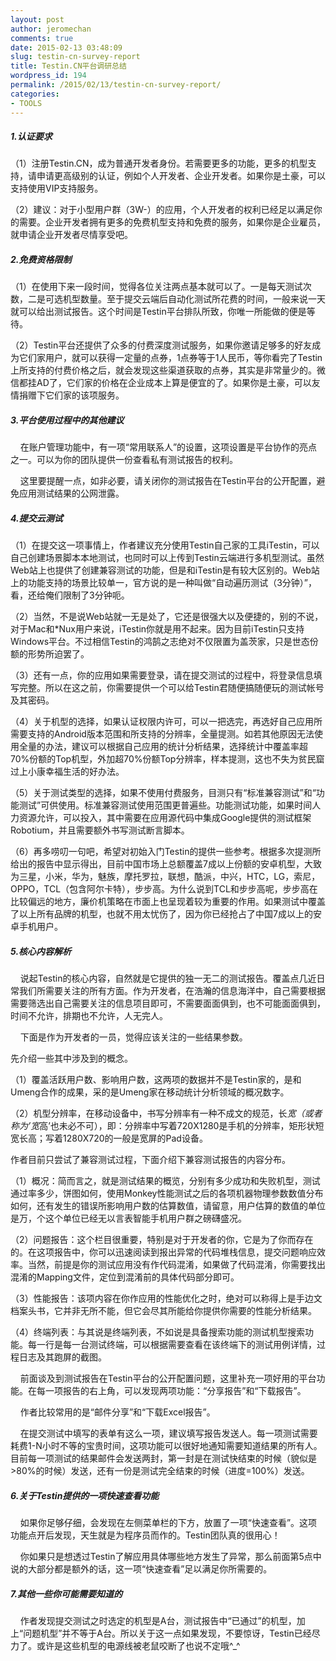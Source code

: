 ```yaml
---
layout: post
author: jeromechan
comments: true
date: 2015-02-13 03:48:09
slug: testin-cn-survey-report
title: Testin.CN平台调研总结
wordpress_id: 194
permalink: /2015/02/13/testin-cn-survey-report/
categories:
- TOOLS
---
```


##### 1.认证要求




（1）注册Testin.CN，成为普通开发者身份。若需要更多的功能，更多的机型支持，请申请更高级别的认证，例如个人开发者、企业开发者。如果你是土豪，可以支持使用VIP支持服务。




（2）建议：对于小型用户群（3W-）的应用，个人开发者的权利已经足以满足你的需要。企业开发者拥有更多的免费机型支持和免费的服务，如果你是企业雇员，就申请企业开发者尽情享受吧。 




##### 2.免费资格限制




（1）在使用下来一段时间，觉得各位关注两点基本就可以了。一是每天测试次数，二是可选机型数量。至于提交云端后自动化测试所花费的时间，一般来说一天就可以给出测试报告。这个时间是Testin平台排队所致，你唯一所能做的便是等待。




（2）Testin平台还提供了众多的付费深度测试服务，如果你邀请足够多的好友成为它们家用户，就可以获得一定量的点券，1点券等于1人民币，等你看完了Testin上所支持的付费价格之后，就会发现这些渠道获取的点券，其实是非常量少的。微信都挂AD了，它们家的价格在企业成本上算是便宜的了。如果你是土豪，可以友情捐赠下它们家的该项服务。





##### 3.平台使用过程中的其他建议




    在账户管理功能中，有一项“常用联系人”的设置，这项设置是平台协作的亮点之一。可以为你的团队提供一份查看私有测试报告的权利。 




    这里要提醒一点，如非必要，请关闭你的测试报告在Testin平台的公开配置，避免应用测试结果的公网泄露。 




##### 4.提交云测试




（1）在提交这一项事情上，作者建议充分使用Testin自己家的工具iTestin，可以自己创建场景脚本本地测试，也同时可以上传到Testin云端进行多机型测试。虽然Web站上也提供了创建兼容测试的功能，但是和iTestin是有较大区别的。Web站上的功能支持的场景比较单一，官方说的是一种叫做“自动遍历测试（3分钟）”，看，还给俺们限制了3分钟呃。 




（2）当然，不是说Web站就一无是处了，它还是很强大以及便捷的，别的不说，对于Mac和*Nux用户来说，iTestin你就是用不起来。因为目前iTestin只支持Windows平台。不过相信Testin的鸿鹄之志绝对不仅限置为盖茨家，只是世态份额的形势所迫罢了。 




（3）还有一点，你的应用如果需要登录，请在提交测试的过程中，将登录信息填写完整。所以在这之前，你需要提供一个可以给Testin君随便搞随便玩的测试帐号及其密码。 




（4）关于机型的选择，如果认证权限内许可，可以一把选完，再选好自己应用所需要支持的Android版本范围和所支持的分辨率，全量提测。如若其他原因无法使用全量的办法，建议可以根据自己应用的统计分析结果，选择统计中覆盖率超70%份额的Top机型，外加超70%份额Top分辨率，样本提测，这也不失为贫民窟过上小康幸福生活的好办法。 




（5）关于测试类型的选择，如果不使用付费服务，目测只有“标准兼容测试”和“功能测试”可供使用。标准兼容测试使用范围更普遍些。功能测试功能，如果时间人力资源允许，可以投入，其中需要在应用源代码中集成Google提供的测试框架Robotium，并且需要额外书写测试断言脚本。 




（6）再多唠叨一句吧，希望对初始入门Testin的提供一些参考。根据多次提测所给出的报告中显示得出，目前中国市场上总额覆盖7成以上份额的安卓机型，大致为三星，小米，华为，魅族，摩托罗拉，联想，酷派，中兴，HTC，LG，索尼，OPPO，TCL（包含阿尔卡特），步步高。为什么说到TCL和步步高呢，步步高在比较偏远的地方，廉价机策略在市面上也呈现着较为重要的作用。如果测试中覆盖了以上所有品牌的机型，也就不用太忧伤了，因为你已经抢占了中国7成以上的安卓手机用户。 




##### 5.核心内容解析




    说起Testin的核心内容，自然就是它提供的独一无二的测试报告。覆盖点几近日常我们所需要关注的所有方面。作为开发者，在浩瀚的信息海洋中，自己需要根据需要筛选出自己需要关注的信息项目即可，不需要面面俱到，也不可能面面俱到，时间不允许，排期也不允许，人无完人。




    下面是作为开发者的一员，觉得应该关注的一些结果参数。




先介绍一些其中涉及到的概念。




（1）覆盖活跃用户数、影响用户数，这两项的数据并不是Testin家的，是和Umeng合作的成果，采的是Umeng家在移动统计分析领域的概况数字。 




（2）机型分辨率，在移动设备中，书写分辨率有一种不成文的规范，长*宽（或者称为’宽*高’也未必不可），即：分辨率中写着720X1280是手机的分辨率，矩形状短宽长高；写着1280X720的一般是宽屏的Pad设备。 




作者目前只尝试了兼容测试过程，下面介绍下兼容测试报告的内容分布。




（1）概况：简而言之，就是测试结果的概览，分别有多少成功和失败机型，测试通过率多少，饼图如何，使用Monkey性能测试之后的各项机器物理参数数值分布如何，还有发生的错误所影响用户数的估算数值，请留意，用户估算的数值的单位是万，个这个单位已经无以言表智能手机用户群之磅礴盛况。 




（2）问题报告：这个栏目很重要，特别是对于开发者的你，它是为了你而存在的。在这项报告中，你可以迅速阅读到报出异常的代码堆栈信息，提交问题响应效率。当然，前提是你的测试应用没有作代码混淆，如果做了代码混淆，你需要找出混淆的Mapping文件，定位到混淆前的具体代码部分即可。




（3）性能报告：该项内容在你作应用的性能优化之时，绝对可以称得上是手边文档案头书，它并非无所不能，但它会尽其所能给你提供你需要的性能分析结果。




（4）终端列表：与其说是终端列表，不如说是具备搜索功能的测试机型搜索功能。每一行是每一台测试终端，可以根据需要查看在该终端下的测试用例详情，过程日志及其跑屏的截图。




    前面谈及到测试报告在Testin平台的公开配置问题，这里补充一项好用的平台功能。在每一项报告的右上角，可以发现两项功能：“分享报告”和“下载报告”。




    作者比较常用的是“邮件分享”和“下载Excel报告”。 




    在提交测试中填写的表单有这么一项，建议填写报告发送人。每一项测试需要耗费1-N小时不等的宝贵时间，这项功能可以很好地通知需要知道结果的所有人。目前每一项测试的结果邮件会发送两封，第一封是在测试快结束的时候（貌似是>80%的时候）发送，还有一份是测试完全结束的时候（进度=100%）发送。




##### 6.关于Testin提供的一项快速查看功能




    如果你足够仔细，会发现在左侧菜单栏的下方，放置了一项“快速查看”。这项功能点开后发现，天生就是为程序员而作的。Testin团队真的很用心！




    你如果只是想透过Testin了解应用具体哪些地方发生了异常，那么前面第5点中说的大部分都是额外的话，这一项“快速查看”足以满足你所需要的。 




##### 7.其他一些你可能需要知道的




    作者发现提交测试之时选定的机型是A台，测试报告中“已通过”的机型，加上“问题机型”并不等于A台。所以关于这一点如果发现，不要惊讶，Testin已经尽力了。或许是这些机型的电源线被老鼠咬断了也说不定哦^_^


